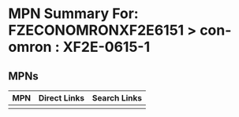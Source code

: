 



# MPN Summary For: FZECONOMRONXF2E6151 > con-omron : XF2E-0615-1

## MPNs
  

|MPN|Direct Links|Search Links|
| :--- | :--- | :--- |
||||
